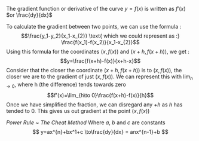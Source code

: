 The gradient function or derivative of the curve $y=f(x)$ is written as $f'(x)$ $or \frac{dy}{dx}$

To calculate the gradient between two points, we can use the formula : $$\frac{y_1-y_2}{x_1-x_{2}} \text{ which we could represent as :} \frac{f(x_1)-f(x_2)}{x_1-x_{2}}$$
Using this formula for the coordinates $(x,f(x))$ and $(x+h,f(x+h))$, we get :
$$y=\frac{f(x+h)-f(x)}{x+h-x}$$
Consider that the closer the coordinate $(x+h,f(x+h))$ is to $(x,f(x))$, the closer we are to the gradient of just $(x,f(x))$. 
We can represent this with $\lim_{h\to0}$, where h (the difference) tends towards zero
$$f'(x)=\lim_{h\to 0}\frac{f(x+h)-f(x)}{h}$$
Once we have simplified the fraction, we can disregard any $+h$ as $h$ has tended to 0. This gives us out gradient at the point $(x, f(x))$

*Power Rule ~ The Cheat Method*
Where $a\text{, }b\text{ and }c$ are constants
$$
y=ax^{n}+bx^1+c \to\frac{dy}{dx} = anx^{n-1}+b
$$